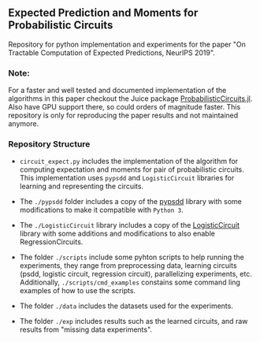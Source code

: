 ## Expected Prediction and Moments for Probabilistic Circuits
Repository for python implementation and experiments for the paper "On Tractable Computation of Expected Predictions, NeurIPS 2019".

### Note:
For a faster and well tested and documented implementation of the algorithms in this paper checkout the Juice package [ProbabilisticCircuits.jl](https://github.com/Juice-jl/ProbabilisticCircuits.jl). Also have GPU support there, so could orders of magnitude faster. This repository is only for reproducing the paper results and not maintained anymore.

### Repository Structure

- `circuit_expect.py` includes the implementation of the algorithm for computing expectation and moments for pair of probabilistic circuits. This implementation uses `pypsdd` and `LogisticCircuit` libraries for learning and representing the circuits.

- The `./pypsdd` folder includes a copy of the [pypsdd](https://github.com/art-ai/pypsdd) library with some modifications to make it compatible with `Python 3`.

- The `./LogisticCircuit` library includes a copy of the [LogisticCircuit](https://github.com/UCLA-StarAI/LogisticCircuit) library with some additions and modifications to also enable RegressionCircuits.

- The folder `./scripts` include some pyhton scripts to help running the experiments, they range from preprocessing data, learning circuits (psdd, logistic circuit, regression circuit), parallelizing experiments, etc. Additionally, `./scripts/cmd_examples` constains some command ling examples of how to use the scripts.

- The folder `./data` includes the datasets used for the experiments.

- The folder `./exp` includes results such as the learned circuits, and raw results from "missing data experiments".
